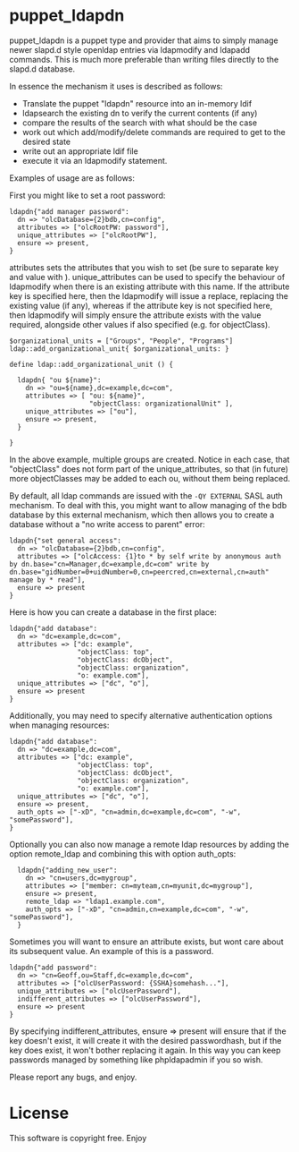 puppet_ldapdn
=============

puppet_ldapdn is a puppet type and provider that aims to simply manage newer slapd.d style openldap entries via ldapmodify and ldapadd commands. This is much more preferable than writing files directly to the slapd.d database.

In essence the mechanism it uses is described as follows:

* Translate the puppet "ldapdn" resource into an in-memory ldif
* ldapsearch the existing dn to verify the current contents (if any)
* compare the results of the search with what should be the case
* work out which add/modify/delete commands are required to get to the desired state
* write out an appropriate ldif file
* execute it via an ldapmodify statement.

Examples of usage are as follows:

First you might like to set a root password:

```puppet
ldapdn{"add manager password":
  dn => "olcDatabase={2}bdb,cn=config",
  attributes => ["olcRootPW: password"],
  unique_attributes => ["olcRootPW"],
  ensure => present,
}
```

attributes sets the attributes that you wish to set (be sure to separate key and value with <semi-colon space>).
unique_attributes can be used to specify the behaviour of ldapmodify when there is an existing attribute with this name. If the attribute key is specified here, then the ldapmodify will issue a replace, replacing the existing value (if any), whereas if the attribute key is not specified here, then ldapmodify will simply ensure the attribute exists with the value required, alongside other values if also specified (e.g. for objectClass).

```puppet
$organizational_units = ["Groups", "People", "Programs"]
ldap::add_organizational_unit{ $organizational_units: }

define ldap::add_organizational_unit () {

  ldapdn{ "ou ${name}":
    dn => "ou=${name},dc=example,dc=com",
    attributes => [ "ou: ${name}",
                    "objectClass: organizationalUnit" ],
    unique_attributes => ["ou"],
    ensure => present,
  }

}
```

In the above example, multiple groups are created. Notice in each case, that "objectClass" does not form part of the unique_attributes, so that (in future) more objectClasses may be added to each ou, without them being replaced.

By default, all ldap commands are issued with the `-QY EXTERNAL` SASL auth mechanism. To deal with this, you might want to allow managing of the bdb database by this external mechanism, which then allows you to create a database without a "no write access to parent" error:

```puppet
ldapdn{"set general access":
  dn => "olcDatabase={2}bdb,cn=config",
  attributes => ["olcAccess: {1}to * by self write by anonymous auth by dn.base="cn=Manager,dc=example,dc=com" write by dn.base="gidNumber=0+uidNumber=0,cn=peercred,cn=external,cn=auth" manage by * read"],
  ensure => present
}
```

Here is how you can create a database in the first place:

```puppet
ldapdn{"add database":
  dn => "dc=example,dc=com",
  attributes => ["dc: example",
                 "objectClass: top",
                 "objectClass: dcObject",
                 "objectClass: organization",
                 "o: example.com"],
  unique_attributes => ["dc", "o"],
  ensure => present
}
```

Additionally, you may need to specify alternative authentication options when managing resources:

```puppet
ldapdn{"add database":
  dn => "dc=example,dc=com",
  attributes => ["dc: example",
                 "objectClass: top",
                 "objectClass: dcObject",
                 "objectClass: organization",
                 "o: example.com"],
  unique_attributes => ["dc", "o"],
  ensure => present,
  auth_opts => ["-xD", "cn=admin,dc=example,dc=com", "-w", "somePassword"],
}
```

Optionally you can also now manage a remote ldap resources by adding the option remote_ldap and combining this with option auth_opts:

```puppet
  ldapdn{"adding_new_user":
    dn => "cn=users,dc=mygroup",
    attributes => ["member: cn=myteam,cn=myunit,dc=mygroup"],
    ensure => present,
    remote_ldap => "ldap1.example.com",
    auth_opts => ["-xD", "cn=admin,cn=example,dc=com", "-w", "somePassword"],
  }
```


Sometimes you will want to ensure an attribute exists, but wont care about its subsequent value. An example of this is a password.

```puppet
ldapdn{"add password":
  dn => "cn=Geoff,ou=Staff,dc=example,dc=com",
  attributes => ["olcUserPassword: {SSHA}somehash..."],
  unique_attributes => ["olcUserPassword"],
  indifferent_attributes => ["olcUserPassword"],
  ensure => present
}
```

By specifying indifferent_attributes, ensure => present will ensure that if the key doesn't exist, it will create it with the desired passwordhash, but if the key does exist, it won't bother replacing it again. In this way you can keep passwords managed by something like phpldapadmin if you so wish.

Please report any bugs, and enjoy.

License
=======

This software is copyright free. Enjoy


